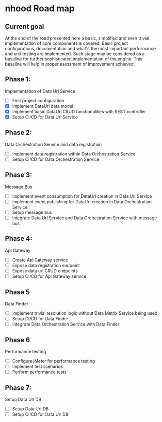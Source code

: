 # nhood Road map

## Current goal

At the end of the road presented here a basic, simplified and even trivial implementation of core components is covered. Basic project configurations, documentation and what's the most important performance and unit testing are implemented. Such stage may be considered as a baseline for further sophisticated implementation of the engine. This baseline will help in proper asessment of improvement achieved.

## Phase 1: 

Implementation of Data Url Service

- [ ] First project configuration
- [x] Implement DataUrl data model
- [x] Implement basic DataUrl CRUD functionalities with REST controller
- [x] Setup CI/CD for Data Url Service

## Phase 2:

Data Orchestration Service and data registration

- [ ] Implement data registration within Data Orchestration Service
- [ ] Setup CI/CD for Data Orchestration Service

## Phase 3: 

Message Bus

- [ ] Implement event consumption for DataUrl creation in Data Url Service
- [ ] Implement event publishing for DataUrl creation in Data Orchestration Service
- [ ] Setup message bus
- [ ] Integrate Data Url Service and Data Orchestration Service with message bus

## Phase 4:

Api Gateway

- [ ] Create Api Gateway service
- [ ] Expose data registration endpoint
- [ ] Expose data url CRUD endpoints
- [ ] Setup CI/CD for Api Gateway service

## Phase 5

Data Finder

- [ ] Implement trivial resolution logic without Data Matrix Service being used
- [ ] Setup CI/CD for Data Finder
- [ ] Integrate Data Orchestration Service with Data Finder

## Phase 6

Performance testing

- [ ] Configure jMeter for performance testing
- [ ] Implement test scenarios
- [ ] Perform performance tests

## Phase 7: 

Setup Data Url DB

- [ ] Setup Data Url DB
- [ ] Setup CI/CD for Data Url DB
